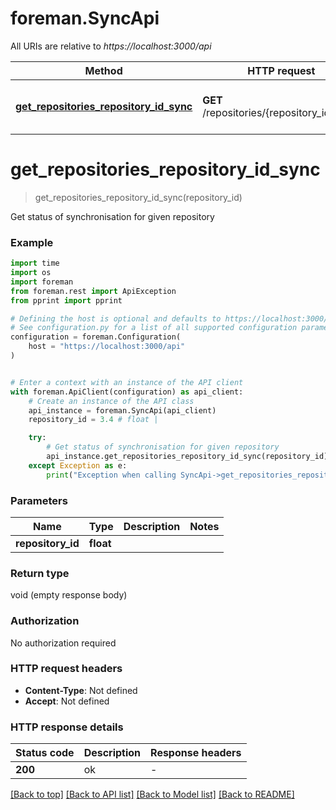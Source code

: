 # foreman.SyncApi

All URIs are relative to *https://localhost:3000/api*

Method | HTTP request | Description
------------- | ------------- | -------------
[**get_repositories_repository_id_sync**](SyncApi.md#get_repositories_repository_id_sync) | **GET** /repositories/{repository_id}/sync | Get status of synchronisation for given repository


# **get_repositories_repository_id_sync**
> get_repositories_repository_id_sync(repository_id)

Get status of synchronisation for given repository

### Example


```python
import time
import os
import foreman
from foreman.rest import ApiException
from pprint import pprint

# Defining the host is optional and defaults to https://localhost:3000/api
# See configuration.py for a list of all supported configuration parameters.
configuration = foreman.Configuration(
    host = "https://localhost:3000/api"
)


# Enter a context with an instance of the API client
with foreman.ApiClient(configuration) as api_client:
    # Create an instance of the API class
    api_instance = foreman.SyncApi(api_client)
    repository_id = 3.4 # float | 

    try:
        # Get status of synchronisation for given repository
        api_instance.get_repositories_repository_id_sync(repository_id)
    except Exception as e:
        print("Exception when calling SyncApi->get_repositories_repository_id_sync: %s\n" % e)
```



### Parameters


Name | Type | Description  | Notes
------------- | ------------- | ------------- | -------------
 **repository_id** | **float**|  | 

### Return type

void (empty response body)

### Authorization

No authorization required

### HTTP request headers

 - **Content-Type**: Not defined
 - **Accept**: Not defined

### HTTP response details

| Status code | Description | Response headers |
|-------------|-------------|------------------|
**200** | ok |  -  |

[[Back to top]](#) [[Back to API list]](../README.md#documentation-for-api-endpoints) [[Back to Model list]](../README.md#documentation-for-models) [[Back to README]](../README.md)


